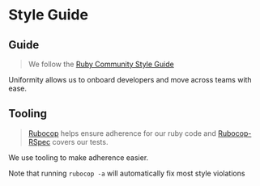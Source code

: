# Style Guide

## Guide

> We follow the [Ruby Community Style Guide](https://github.com/bbatsov/ruby-style-guide)

Uniformity allows us to onboard developers and move across teams with ease.

## Tooling

> [Rubocop](https://github.com/bbatsov/rubocop) helps ensure adherence for our ruby code and [Rubocop-RSpec](https://github.com/backus/rubocop-rspec) covers our tests.

We use tooling to make adherence easier.

Note that running `rubocop -a` will automatically fix most style violations

